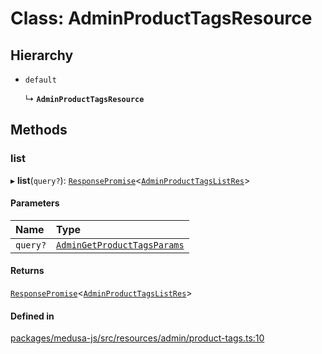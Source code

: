 # Class: AdminProductTagsResource

## Hierarchy

- `default`

  ↳ **`AdminProductTagsResource`**

## Methods

### list

▸ **list**(`query?`): [`ResponsePromise`](../modules/internal.md#responsepromise)<[`AdminProductTagsListRes`](../modules/internal.md#adminproducttagslistres)\>

#### Parameters

| Name | Type |
| :------ | :------ |
| `query?` | [`AdminGetProductTagsParams`](internal.AdminGetProductTagsParams.md) |

#### Returns

[`ResponsePromise`](../modules/internal.md#responsepromise)<[`AdminProductTagsListRes`](../modules/internal.md#adminproducttagslistres)\>

#### Defined in

[packages/medusa-js/src/resources/admin/product-tags.ts:10](https://github.com/medusajs/medusa/blob/2eb2126f/packages/medusa-js/src/resources/admin/product-tags.ts#L10)
